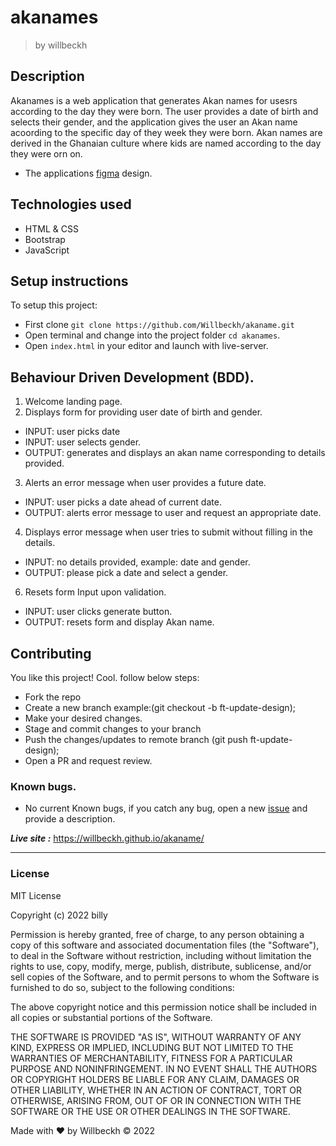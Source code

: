 # akanames
>by willbeckh

## Description
Akanames is a web application that generates Akan names for usesrs according to the day they were born.
The user provides a date of birth and selects their gender, and the application gives the user an Akan name acoording to the specific day of they week they were born.
Akan names are derived in the Ghanaian culture where kids are named according to the day they were orn on.
- The applications [figma](https://www.figma.com/file/MWuud7FUj1btIO6vjdlrhD/Akan_name-Design?node-id=2%3A2) design.

## Technologies used
- HTML & CSS
- Bootstrap
- JavaScript

## Setup instructions
To setup this project:
- First clone `git clone https://github.com/Willbeckh/akaname.git`
- Open terminal and change into the project folder `cd akanames`.
- Open `index.html` in your editor and launch with live-server.

## Behaviour Driven Development (BDD).
1. Welcome landing page.
2. Displays form for providing user date of birth and gender.
  - INPUT: user picks date
  - INPUT: user selects gender.
  - OUTPUT: generates and displays an akan name corresponding to details provided.
3. Alerts an error message when user provides a future date.
  - INPUT: user picks a date ahead of current date.
  - OUTPUT: alerts error message to user and request an appropriate date.
4. Displays error message when user tries to submit without filling in the details.
  - INPUT: no details provided, example: date and gender.
  - OUTPUT: please pick a date and select a gender.
6. Resets form Input upon validation.
  - INPUT: user clicks generate button.
  - OUTPUT: resets form and display Akan name.

## Contributing
You like this project! Cool.
follow below steps:
- Fork the repo
- Create a new branch example:(git checkout -b ft-update-design);
- Make your desired changes.
- Stage and commit changes to your branch
- Push the changes/updates to remote branch (git push ft-update-design);
- Open a PR and request review.

### Known bugs.
- No current Known bugs, if you catch any bug, open a new [issue](https://github.com/Willbeckh/akaname/issues) and provide a description.

***Live site :*** https://willbeckh.github.io/akaname/

---
### License 
MIT License

Copyright (c) 2022 billy

Permission is hereby granted, free of charge, to any person obtaining a copy
of this software and associated documentation files (the "Software"), to deal
in the Software without restriction, including without limitation the rights
to use, copy, modify, merge, publish, distribute, sublicense, and/or sell
copies of the Software, and to permit persons to whom the Software is
furnished to do so, subject to the following conditions:

The above copyright notice and this permission notice shall be included in all
copies or substantial portions of the Software.

THE SOFTWARE IS PROVIDED "AS IS", WITHOUT WARRANTY OF ANY KIND, EXPRESS OR
IMPLIED, INCLUDING BUT NOT LIMITED TO THE WARRANTIES OF MERCHANTABILITY,
FITNESS FOR A PARTICULAR PURPOSE AND NONINFRINGEMENT. IN NO EVENT SHALL THE
AUTHORS OR COPYRIGHT HOLDERS BE LIABLE FOR ANY CLAIM, DAMAGES OR OTHER
LIABILITY, WHETHER IN AN ACTION OF CONTRACT, TORT OR OTHERWISE, ARISING FROM,
OUT OF OR IN CONNECTION WITH THE SOFTWARE OR THE USE OR OTHER DEALINGS IN THE
SOFTWARE.


Made with ❤️  by Willbeckh &copy; 2022
